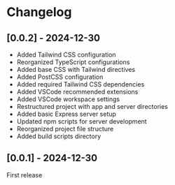 # Changelog

## [0.0.2] - 2024-12-30

- Added Tailwind CSS configuration
- Reorganized TypeScript configurations
- Added base CSS with Tailwind directives
- Added PostCSS configuration
- Added required Tailwind CSS dependencies
- Added VSCode recommended extensions
- Added VSCode workspace settings
- Restructured project with app and server directories
- Added basic Express server setup
- Updated npm scripts for server development
- Reorganized project file structure
- Added build scripts directory

## [0.0.1] - 2024-12-30

First release

